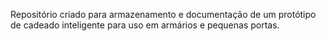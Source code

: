 Repositório criado para armazenamento e documentação de um protótipo de cadeado inteligente para uso em armários e pequenas portas.
